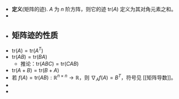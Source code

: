 - **定义**(矩阵的迹). $A$ 为 $n$ 阶方阵，则它的迹 $\mathrm{tr}(A)$ 定义为其对角元素之和。
-
- ## 矩阵迹的性质
- $\mathrm{tr}(A) = \mathrm{tr}(A^T)$
- $\mathrm{tr}(AB) = \mathrm{tr}(BA)$
	- 推论：$\mathrm{tr}(ABC) = \mathrm{tr}(CAB)$
- $\mathrm{tr}(A + B) = \mathrm{tr}(B + A)$
- 若 $f(A) = \mathrm{tr}(AB): \mathbb{R}^{n \times n} \rightarrow \mathbb{R}$，则 $\nabla_A f(A) = B^T$，符号见 [[矩阵导数]]。
-
-